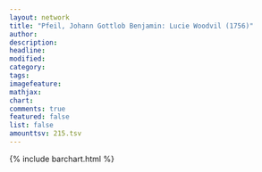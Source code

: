 ```yaml
---
layout: network
title: "Pfeil, Johann Gottlob Benjamin: Lucie Woodvil (1756)"
author:
description:
headline:
modified:
category:
tags:
imagefeature: 
mathjax: 
chart: 
comments: true
featured: false
list: false
amounttsv: 215.tsv
---
```

{% include barchart.html %}
